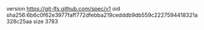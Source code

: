 version https://git-lfs.github.com/spec/v1
oid sha256:6b6c0f62e3977faff772dfebba219cedddb9db559c2227594418321a328c25aa
size 3783
